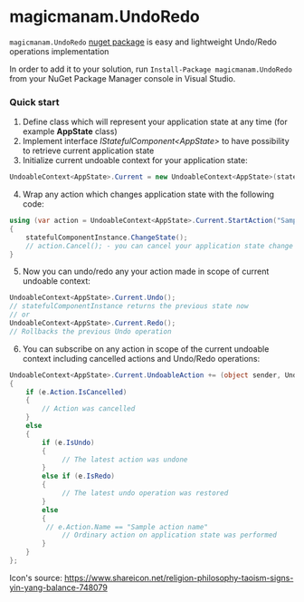 magicmanam.UndoRedo
==============================

`magicmanam.UndoRedo` [nuget package](https://www.nuget.org/packages/magicmanam.UndoRedo) is easy and lightweight Undo/Redo operations implementation

In order to add it to your solution, run `Install-Package magicmanam.UndoRedo` from your NuGet Package Manager console in Visual Studio.

### Quick start
1) Define class which will represent your application state at any time (for example **AppState** class)
2) Implement interface <i>IStatefulComponent&lt;AppState&gt;</i> to have possibility to retrieve current application state
3) Initialize current undoable context for your application state:
```csharp
UndoableContext<AppState>.Current = new UndoableContext<AppState>(statefulComponentInstance);
```
4) Wrap any action which changes application state with the following code:
```csharp
using (var action = UndoableContext<AppState>.Current.StartAction("Sample action name"))
{
	statefulComponentInstance.ChangeState();
	// action.Cancel(); - you can cancel your application state change and the previous state will be restored
}
```
5) Now you can undo/redo any your action made in scope of current undoable context:
```csharp
UndoableContext<AppState>.Current.Undo();
// statefulComponentInstance returns the previous state now
// or
UndoableContext<AppState>.Current.Redo();
// Rollbacks the previous Undo operation
```
6) You can subscribe on any action in scope of the current undoable context including cancelled actions and Undo/Redo operations:
```csharp
UndoableContext<AppState>.Current.UndoableAction += (object sender, UndoableActionEventArgs<AppState> e) =>
{
    if (e.Action.IsCancelled)
    {
        // Action was cancelled
    }
    else
    {
        if (e.IsUndo)
        {
             // The latest action was undone
        }
        else if (e.IsRedo)
        {
             // The latest undo operation was restored
        }
        else
        {
	     // e.Action.Name == "Sample action name"
             // Ordinary action on application state was performed
        }
    }
};
```

Icon's source: https://www.shareicon.net/religion-philosophy-taoism-signs-yin-yang-balance-748079
